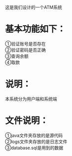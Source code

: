 这是我们设计的一个ATM系统  
# 基本功能如下：  
①验证账号是否存在  
②验证密码是否正确  
③查询余额  
④取款  
# 说明：  
本系统分为用户端和系统端
# 文件说明：  
①java文件夹存放的是源代码  
②logs文件夹存放的是日志文件  
③database.sql是用到的数据
